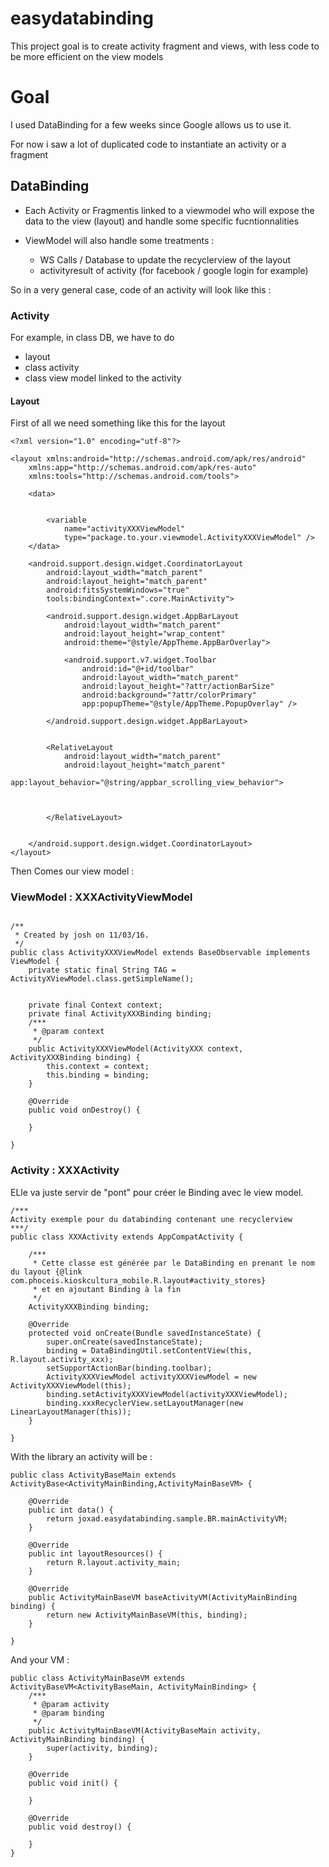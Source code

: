 # easydatabinding
This project goal is to create activity fragment and views, with less code to be more efficient on the view models


# Goal

I used DataBinding for a few weeks since Google allows us to use it.

For now i saw a lot of duplicated code to instantiate an activity or a fragment

## DataBinding

- Each Activity or Fragmentis linked to a viewmodel who will expose the data to the view (layout) and handle some specific fucntionnalities


- ViewModel will also handle some treatments :

    - WS Calls / Database to update the recyclerview of the layout
    - activityresult of activity (for facebook / google login for example)

So in a very general case, code of an activity will look like this :

### Activity

For example, in class DB, we have to do

-  layout
-  class activity
-  class view model linked to the activity



#### Layout

First of all we need something like this for the layout

```
<?xml version="1.0" encoding="utf-8"?>

<layout xmlns:android="http://schemas.android.com/apk/res/android"
    xmlns:app="http://schemas.android.com/apk/res-auto"
    xmlns:tools="http://schemas.android.com/tools">

    <data>


        <variable
            name="activityXXXViewModel"
            type="package.to.your.viewmodel.ActivityXXXViewModel" />
    </data>

    <android.support.design.widget.CoordinatorLayout
        android:layout_width="match_parent"
        android:layout_height="match_parent"
        android:fitsSystemWindows="true"
        tools:bindingContext=".core.MainActivity">

        <android.support.design.widget.AppBarLayout
            android:layout_width="match_parent"
            android:layout_height="wrap_content"
            android:theme="@style/AppTheme.AppBarOverlay">

            <android.support.v7.widget.Toolbar
                android:id="@+id/toolbar"
                android:layout_width="match_parent"
                android:layout_height="?attr/actionBarSize"
                android:background="?attr/colorPrimary"
                app:popupTheme="@style/AppTheme.PopupOverlay" />

        </android.support.design.widget.AppBarLayout>


        <RelativeLayout
            android:layout_width="match_parent"
            android:layout_height="match_parent"
            app:layout_behavior="@string/appbar_scrolling_view_behavior">



        </RelativeLayout>


    </android.support.design.widget.CoordinatorLayout>
</layout>

```

Then Comes our view model :

### ViewModel : XXXActivityViewModel

```

/**
 * Created by josh on 11/03/16.
 */
public class ActivityXXXViewModel extends BaseObservable implements ViewModel {
    private static final String TAG = ActivityXViewModel.class.getSimpleName();


    private final Context context;
    private final ActivityXXXBinding binding;
    /***
     * @param context
     */
    public ActivityXXXViewModel(ActivityXXX context, ActivityXXXBinding binding) {
        this.context = context;
        this.binding = binding;
    }

    @Override
    public void onDestroy() {

    }

}

```


### Activity : XXXActivity

ELle va juste servir de "pont" pour créer le Binding avec le view model.


```
/***
Activity exemple pour du databinding contenant une recyclerview
***/
public class XXXActivity extends AppCompatActivity {

    /***
     * Cette classe est générée par le DataBinding en prenant le nom du layout {@link com.phoceis.kioskcultura_mobile.R.layout#activity_stores}
     * et en ajoutant Binding à la fin
     */
    ActivityXXXBinding binding;

    @Override
    protected void onCreate(Bundle savedInstanceState) {
        super.onCreate(savedInstanceState);
        binding = DataBindingUtil.setContentView(this, R.layout.activity_xxx);
        setSupportActionBar(binding.toolbar);
        ActivityXXXViewModel activityXXXViewModel = new ActivityXXXViewModel(this);
        binding.setActivityXXXViewModel(activityXXXViewModel);
        binding.xxxRecyclerView.setLayoutManager(new LinearLayoutManager(this));
    }

}

```



With the library an activity will be :


```
public class ActivityBaseMain extends ActivityBase<ActivityMainBinding,ActivityMainBaseVM> {

    @Override
    public int data() {
        return joxad.easydatabinding.sample.BR.mainActivityVM;
    }

    @Override
    public int layoutResources() {
        return R.layout.activity_main;
    }

    @Override
    public ActivityMainBaseVM baseActivityVM(ActivityMainBinding binding) {
        return new ActivityMainBaseVM(this, binding);
    }

}
```

And your VM :

```
public class ActivityMainBaseVM extends ActivityBaseVM<ActivityBaseMain, ActivityMainBinding> {
    /***
     * @param activity
     * @param binding
     */
    public ActivityMainBaseVM(ActivityBaseMain activity, ActivityMainBinding binding) {
        super(activity, binding);
    }

    @Override
    public void init() {

    }

    @Override
    public void destroy() {

    }
}
```

